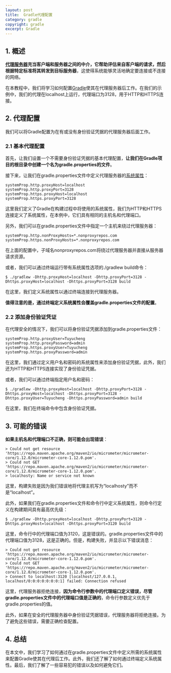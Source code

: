 ```yaml
---
layout: post
title:  Gradle代理配置
category: gradle
copyright: gradle
excerpt: Gradle
---
```


## 1. 概述

**[代理服务器](https://www.baeldung.com/java-connect-via-proxy-server)充当客户端和服务器之间的中介，它帮助评估来自客户端的请求，然后根据特定标准将其转发到目标服务器**，这使得系统能够灵活地确定要连接或不连接的网络。

在本教程中，我们将学习如何配置[Gradle](https://www.baeldung.com/gradle)使其在代理服务器后工作。在我们的示例中，我们的代理在localhost上运行，代理端口为3128，用于HTTP和HTTPS连接。

## 2. 代理配置

我们可以将Gradle配置为在有或没有身份验证凭据的代理服务器后面工作。

### 2.1 基本代理配置

首先，让我们设置一个不需要身份验证凭据的基本代理配置，**让我们在Gradle项目的根目录中创建一个名为gradle.properties的文件**。

接下来，让我们在gradle.properties文件中定义代理服务器的[系统属性](https://www.baeldung.com/java-connect-via-proxy-server#1-available-system-properties)：

```properties
systemProp.http.proxyHost=localhost
systemProp.http.proxyPort=3128
systemProp.https.proxyHost=localhost
systemProp.https.proxyPort=3128
```

这里我们定义了Gradle在构建过程中将使用的系统属性，我们为HTTP和HTTPS连接定义了系统属性，在本例中，它们具有相同的主机名和代理端口。

另外，我们可以在gradle.properties文件中指定一个主机来绕过代理服务器：

```properties
systemProp.http.nonProxyHosts=*.nonproxyrepos.com
systemProp.https.nonProxyHosts=*.nonproxyrepos.com
```

在上面的配置中，子域名nonproxyrepos.com将绕过代理服务器并直接从服务器请求资源。

或者，我们可以通过终端运行带有系统属性选项的./gradlew build命令：

```shell
$ ./gradlew -Dhttp.proxyHost=localhost -Dhttp.proxyPort=3128 -Dhttps.proxyHost=localhost -Dhttps.proxyPort=3128 build
```

在这里，我们定义系统属性以通过终端连接到代理服务器。

**值得注意的是，通过终端定义系统属性会覆盖gradle.properties文件的配置**。

### 2.2 添加身份验证凭证

在代理安全的情况下，我们可以将身份验证凭据添加到gradle.properties文件：

```properties
systemProp.http.proxyUser=Tuyucheng
systemProp.http.proxyPassword=admin
systemProp.https.proxyUser=Tuyucheng
systemProp.https.proxyPassword=admin
```

在这里，我们通过定义用户名和密码的系统属性来添加身份验证凭据，此外，我们还为HTTP和HTTPS连接实现了身份验证凭据。

或者，我们可以通过终端指定用户名和密码：

```shell
$ ./gradlew -Dhttp.proxyHost=localhost -Dhttp.proxyPort=3128 -Dhttps.proxyHost=localhost -Dhttps.proxyPort=3128 -Dhttps.proxyUser=Tuyucheng -Dhttps.proxyPassword=admin build
```

在这里，我们在终端命令中包含身份验证凭据。

## 3. 可能的错误

**如果主机名和代理端口不正确，则可能会出现错误**：

```text
> Could not get resource 'https://repo.maven.apache.org/maven2/io/micrometer/micrometer-core/1.12.0/micrometer-core-1.12.0.pom'.
> Could not GET 'https://repo.maven.apache.org/maven2/io/micrometer/micrometer-core/1.12.0/micrometer-core-1.12.0.pom'.
> localhosty: Name or service not known
```

这里，构建失败是因为我们错误地将代理主机写为“localhosty”而不是“localhost”。

此外，如果我们在gradle.properties文件和命令行中定义系统属性，则命令行定义在构建期间具有最高优先级：

```shell
$ ./gradlew -Dhttp.proxyHost=localhost -Dhttp.proxyPort=3120 -Dhttps.proxyHost=localhost -Dhttps.proxyPort=3120 build
```

这里，命令行中的代理端口值为3120，这是错误的。gradle.properties文件中的代理端口值为3128，这是正确的。但是，构建失败，并显示以下错误消息：

```text
> Could not get resource 'https://repo.maven.apache.org/maven2/io/micrometer/micrometer-core/1.12.0/micrometer-core-1.12.0.pom'.
> Could not GET 'https://repo.maven.apache.org/maven2/io/micrometer/micrometer-core/1.12.0/micrometer-core-1.12.0.pom'.
> Connect to localhost:3120 [localhost/127.0.0.1, localhost/0:0:0:0:0:0:0:1] failed: Connection refused
```

这里，代理服务器拒绝连接，**因为命令行参数中的代理端口定义错误，尽管gradle.properties文件中的代理端口值是正确的**，命令行参数定义优先于gradle.properties的值。

此外，如果在安全的代理服务器中身份验证凭据错误，代理服务器将拒绝连接。为了避免这些错误，需要正确检查配置。

## 4. 总结

在本文中，我们学习了如何通过在gradle.properties文件中定义所需的系统属性来配置Gradle使其在代理后工作。此外，我们还了解了如何通过终端定义系统属性。最后，我们了解了一些容易犯的错误以及如何避免它们。